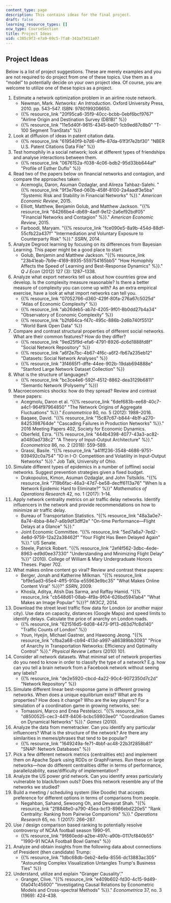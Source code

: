 ```yaml
---
content_type: page
description: This contains ideas for the final project.
draft: false
learning_resource_types: []
ocw_type: CourseSection
title: Project Ideas
uid: c385c9f3-e7a9-69c5-7fa8-343a73411a07
---
```

## Project Ideas

Below is a list of project suggestions. These are merely examples and you are not required to do project from one of these topics. Use them as a “model” to potentially decide on your own project idea. Of course, you are welcome to utilize one of these topics as a project.

1. Estimate a network optimization problem in an airline route network.
    - Newman, Mark. *Networks: An Introduction*. Oxford University Press, 2010. pp. 543–547. ISBN: 9780199206650.  
    - {{% resource_link "20f95ca6-35f9-40cc-bcbb-0ebf6bcf9767" "Airline Origin and Destination Survey (DB1B)" %}}
    - {{% resource_link "11e5d40f-9615-4345-be01-1cb9ed87c8b0" "T-100 Segment TranStats" %}}
2. Look at diffusion of ideas in patent citation data.
    - {{% resource_link "619540f9-b7d6-4ffe-87da-61f3f7e2bf30" "NBER U.S. Patent Citations Data File" %}}
3. Test homophily in a social network; look at different types of friendships and analyse interactions between them.
    - {{% resource_link "0676152a-f038-4c06-bdb2-95d33bb644af" "Profile of Esther Duflo" %}}
4. Read two of the papers below on financial networks and contagion, and compare the approaches taken:
    - Acemoglu, Daron, Asuman Ozdaglar, and Alireza Tahbaz-Salehi. "{{% resource_link "9f3e76ed-060b-458f-8100-2a4aadf3e5ba" "Systemic Risk and Stability in Financial Networks" %}}." *American Economic Review*, 2015.
    - Elliott, Matthew, Benjamin Golub, and Matthew Jackson. "{{% resource_link "64266be4-db69-4adf-9e12-2a6ef92bdf05" "Financial Networks and Contagion" %}}." *American Economic Review*, 2015.
    - Farboodi, Maryam. "{{% resource_link "fce090e5-8a9b-454d-88df-55cfb22a437f" "Intermediation and Voluntary Exposure to Counterparty Risk" %}}." *SSRN*, 2014.
5. Analyze Degroot learning by focusing on its differences from Bayesian Learning. This paper might be a good place to start:
    - Golub, Benjamin and Matthew Jackson. "{{% resource_link "23b41eab-7b9e-4169-8935-559754165bb5" "How Homophily Affects the Speed of Learning and Best-Response Dynamics" %}}." *Q J Econ* (2012) 127 (3): 1287–1338.
6. Analyze what export networks tell us about how countries grow and develop. Is the complexity measure reasonable? Is there a better measure of complexity you can come up with? As an extra empirical exercise, have a look at what import networks can tell you.
    - {{% resource_link "07052766-d360-429f-80fa-276a67c5025d" "Atlas of Economic Complexity" %}}
    - {{% resource_link "ab26deb5-ab7d-4205-9f01-8b0dd27b4a34" "Observatory of Economic Complexity" %}}
    - {{% resource_link "b2fd64ca-f47c-495c-886b-2d6b740f5513" "World Bank Open Data" %}}
7. Compare and contrast structural properties of different social networks. What are their common features? How do they differ?
    - {{% resource_link "9ed25f9d-efa6-4791-8926-dc6d1888fd8f" "Social Network Repository" %}}
    - {{% resource_link "a6f2e7bc-4b67-4f6c-a6f2-fb67a235eb12" "Datasets: Social Network Analyses" %}}
    - {{% resource_link "3f4665f1-dffe-44ee-902b-19dab694888e" "Stanford Large Network Dataset Collection" %}}
8. What is the structure of languages?
    - {{% resource_link "bc3ce4e6-592f-4512-8862-dea3129b6811" "Semantic Network (Polysemy" %}})
9. Macroeconomics shocks: how do they spread? Review and contrast these papers:
    - Acegmolu, Daron et al. “{{% resource_link "6def683b-ee68-40c7-a4c1-964f97964850" "The Network Origins of Aggregate Fluctuations" %}}.” *Econometrica* 80, no. 5 (2012): 1988–2016.
    - Baqaee, David. "{{% resource_link "15c87c67-b844-4b1f-a270-8425398764de" "Cascading Failures in Production Networks" %}}." 2016 Meeting Papers 402, Society for Economic Dynamics.
    - Oberfeld, Ezra. “{{% resource_link "444b4398-4077-43a3-ac82-a0480ad738c2" "A Theory of Input-Output Architecture" %}}.” *Econometrica* 86, no. 2 (2018): 559–589. 
    - Grassi, Basile. “{{% resource_link "a41ff236-3548-4686-9751-939492c0a754" "IO in I-O: Competition and Volatility in Input-Output Networks" %}}.” Job Talk, University of Ohio.
10. Simulate different types of epidemics in a number of (offline) social networks. Suggest prevention strategies given a fixed budget. 
    - Drakopoulos, Kimon, Asuman Ozdaglar, and John Tsitsiklis. "{{% resource_link "719b6fac-46a3-47d7-be58-decff6113a76" "When Is a Network Epidemic Hard to Eliminate?" %}}" *Mathematics of Operations Research* 42, no. 1 (2017): 1–14.
11. Apply network centrality metrics on air traffic delay networks. Identify influencers in the network and provide recommendations on how to minimize air traffic delay.
    - Bureau of Transportation Statistics. “{{% resource_link "48a3a0e7-8a74-4bba-84e7-a6b9df3dff2e" "On-time Performance—Flight Delays at a Glance" %}}.”
    - Joint Economic Committee. “{{% resource_link "5ed7a6a7-7ed2-4e8d-9759-12a22a38462f" "Your Flight Has Been Delayed Again" %}}.” US Senate.
    - Steele, Patrick Robert. "{{% resource_link "2ef4f562-3dbc-4ede-8963-ed9d0ee37330" "Understanding and Minimizing Flight Delay" %}}" (2010). College of William & Mary Undergraduate Honors Theses. Paper 702.
12. What makes online content go viral? Review and contrast these papers:
    - Berger, Jonah and Katherine Milkman. "{{% resource_link "bf9e5ad3-65e4-4ff5-910a-e55963e9bc35" "What Makes Online Content Viral" %}}?" *SSRN*, 2009.
    - Khosla, Aditya, Atish Das Sarma, and Raffay Hamid. "{{% resource_link "cb548d61-08ab-4f9a-9f04-626bd5941ab4" "What Makes an Image Popular" %}}?" *IW3C2*, 2014.
13. Download the street level traffic flow data for London (or another major city). Use data on capacity, distances (Google Maps) and speed limits to identify delays. Calculate the price of anarchy on London roads.
    - {{% resource_link "621516d5-6d08-4473-9f13-d63d7fc8d140" "Traffic Counts of London" %}}
    - Youn, Hyejin, Michael Gastner, and Hawoong Jeong. "{{% resource_link "cfba2a68-cb94-413d-a997-a86389bb3093" "Price of Anarchy in Transportation Networks: Efficiency and Optimality Control" %}}." *Physical Review Letters* (2010) 101.
14. Consider all network datasets. What minimal set of network properties do you need to know in order to classify the type of a network? E.g. how can you tell a brain network from a Facebook network without seeing any labels? 
    - {{% resource_link "de2e5920-cbcd-4a22-90c4-9072350d7c2d" "Network Repository" %}}
15. Simulate different linear best-response game in different growing networks. When does a unique equilibrium exist? What are its properties? How does it change? Who are the key players? For a simulation of a coordination game in growing networks, see:
    - Tomassini, Marco and Enea Pestelacci. "{{% resource_link "d8500525-cec3-441f-8406-bcbc59803ee0" "Coordination Games on Dynamical Networks" %}}." *Games* (2010).
16. Analyze the data from memetracker. Can you identify any particular influencers? What is the structure of the network? Are there any similarities in memes/phrases that tend to be popular?
    - {{% resource_link "1649249a-fe71-4bbf-ac48-22b3f2858b81" "SNAP: Network Databases" %}}
17. Pick a few different network metrics (centralities etc) and implement them on Apache Spark using RDDs or GraphFrames. Run these on large networks—how do different centralities differ in terms of performance, parallelizability, ease/difficulty of implementation?
18. Analyze the US power grid network. Can you identify areas particularly vulnerable to black/brown outs? Does this network resemble any of the networks we studied?
19. Build a meeting / scheduling system (like Doodle) that accepts preference for different options in terms of comparisons from people.
    - Negahban, Sahand, Sewoong Oh, and Devavrat Shah. "{{% resource_link "2f8848e0-a790-45ea-bcf3-8966ebd220e5" "Rank Centrality: Ranking from Pairwise Companions" %}}." *Operations Research* 65, no. 1 (2017): 266–287.
20. Use / design comparison based ranking to potentially resolve controversy of NCAA football season 1990–91.
    - {{% resource_link "9f860edd-a2be-497c-a90b-0117cf840b55" "1990–91 NCAA Football Bowl Games" %}}
21. Analyze and obtain insights from the following data about connections of President (then candidate) Trump:
    - {{% resource_link "1dbc68db-0eb2-4e9a-8556-dc13883ac305" "Astounding Complex Visualization Untangles Trump's Business Ties" %}}
22. Understand, utilize and explain "Granger Causality’."
    - Granger, Clive. "{{% resource_link "e409b602-fd30-4c15-9d49-0fa041c45600" "Investigating Causal Relations by Econometric Models and Cross-spectral Methods" %}}." *Econometrica* 37, no. 3 (1969): 424–438.